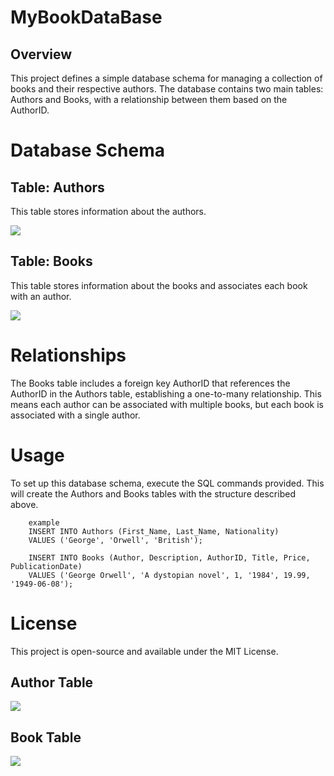 # MyBookDataBase
## Overview
  This project defines a simple database schema for managing a collection of books and their respective   authors. The database contains two main tables: Authors and Books, with a relationship between them     based on the AuthorID.
  
# Database Schema
## Table: Authors
  This table stores information about the authors.
  
  <img src="https://github.com/user-attachments/assets/6c55dc71-0253-4541-b80e-d0303a58afb3" />
    
## Table: Books
  This table stores information about the books and associates each book with an author.
  
  <img src = "https://github.com/user-attachments/assets/93cb45b4-6908-4413-a38c-77889dc07a24"/>

# Relationships
  The Books table includes a foreign key AuthorID that references the AuthorID in the Authors table,     establishing a one-to-many relationship. This means each author can be associated with multiple        books, but each book is associated with a single author.
  
# Usage
To set up this database schema, execute the SQL commands provided. This will create the Authors and Books tables with the structure described above.

        example
        INSERT INTO Authors (First_Name, Last_Name, Nationality)
        VALUES ('George', 'Orwell', 'British');

        INSERT INTO Books (Author, Description, AuthorID, Title, Price, PublicationDate)
        VALUES ('George Orwell', 'A dystopian novel', 1, '1984', 19.99, '1949-06-08');
        
# License
This project is open-source and available under the MIT License.

## Author Table
<img src = "https://github.com/user-attachments/assets/1f5ddc8c-30bf-4b25-8687-3e74967d0550"/>

## Book Table
<img src = "https://github.com/user-attachments/assets/8c1cca6d-1d1b-4272-b09a-03a1afa3a448"/>

